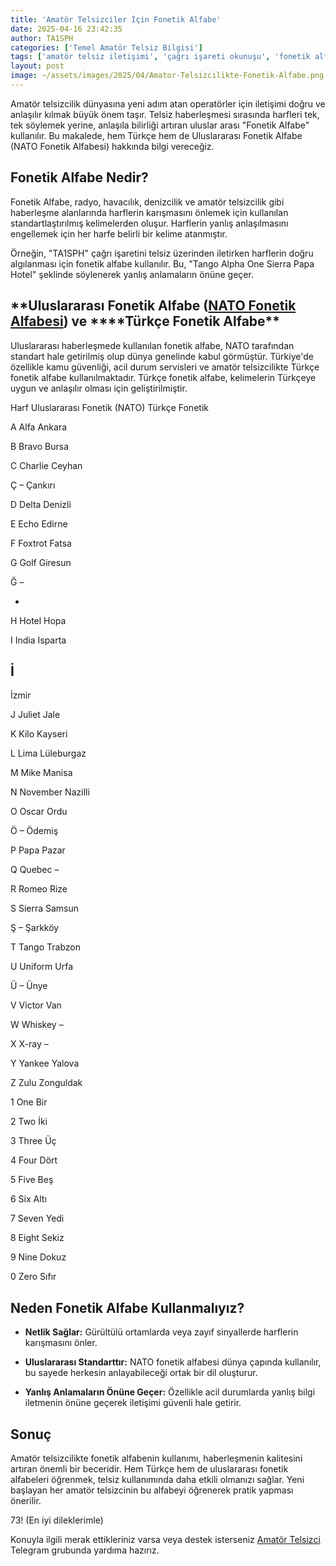```yaml
---
title: 'Amatör Telsizciler İçin Fonetik Alfabe'
date: 2025-04-16 23:42:35
author: TA1SPH
categories: ['Temel Amatör Telsiz Bilgisi']
tags: ['amatör telsiz iletişimi', 'çağrı işareti okunuşu', 'fonetik alfabe', 'nato alfabe', 'türkçe fonetik']
layout: post
image: ~/assets/images/2025/04/Amator-Telsizcilikte-Fonetik-Alfabe.png
---
```


Amatör telsizcilik dünyasına yeni adım atan operatörler için iletişimi doğru ve anlaşılır kılmak büyük önem taşır. Telsiz haberleşmesi sırasında harfleri tek, tek söylemek yerine, anlaşıla bilirliği artıran uluslar arası "Fonetik Alfabe" kullanılır. Bu makalede, hem Türkçe hem de Uluslararası Fonetik Alfabe (NATO Fonetik Alfabesi) hakkında bilgi vereceğiz.

## **Fonetik Alfabe Nedir?**

Fonetik Alfabe, radyo, havacılık, denizcilik ve amatör telsizcilik gibi haberleşme alanlarında harflerin karışmasını önlemek için kullanılan standartlaştırılmış kelimelerden oluşur. Harflerin yanlış anlaşılmasını engellemek için her harfe belirli bir kelime atanmıştır.

Örneğin, "TA1SPH" çağrı işaretini telsiz üzerinden iletirken harflerin doğru algılanması için fonetik alfabe kullanılır. Bu, "Tango Alpha One Sierra Papa Hotel" şeklinde söylenerek yanlış anlamaların önüne geçer.

## **Uluslararası Fonetik Alfabe ([NATO Fonetik Alfabesi](https://tr.wikipedia.org/wiki/NATO_fonetik_alfabesi)) ve \*\***Türkçe Fonetik Alfabe\*\*

Uluslararası haberleşmede kullanılan fonetik alfabe, NATO tarafından standart hale getirilmiş olup dünya genelinde kabul görmüştür. Türkiye'de özellikle kamu güvenliği, acil durum servisleri ve amatör telsizcilikte Türkçe fonetik alfabe kullanılmaktadır. Türkçe fonetik alfabe, kelimelerin Türkçeye uygun ve anlaşılır olması için geliştirilmiştir.

Harf
Uluslararası Fonetik (NATO)
Türkçe Fonetik

A
Alfa
Ankara

B
Bravo
Bursa

C
Charlie
Ceyhan

Ç
–
Çankırı

D
Delta
Denizli

E
Echo
Edirne

F
Foxtrot
Fatsa

G
Golf
Giresun

Ğ
–

-

H
Hotel
Hopa

I
India
Isparta

## İ

İzmir

J
Juliet
Jale

K
Kilo
Kayseri

L
Lima
Lüleburgaz

M
Mike
Manisa

N
November
Nazilli

O
Oscar
Ordu

Ö
–
Ödemiş

P
Papa
Pazar

Q
Quebec
–

R
Romeo
Rize

S
Sierra
Samsun

Ş
–
Şarkköy

T
Tango
Trabzon

U
Uniform
Urfa

Ü
–
Ünye

V
Victor
Van

W
Whiskey
–

X
X-ray
–

Y
Yankee
Yalova

Z
Zulu
Zonguldak

1
One
Bir

2
Two
İki

3
Three
Üç

4
Four
Dört

5
Five
Beş

6
Six
Altı

7
Seven
Yedi

8
Eight
Sekiz

9
Nine
Dokuz

0
Zero
Sıfır

## **Neden Fonetik Alfabe Kullanmalıyız?**

- **Netlik Sağlar:** Gürültülü ortamlarda veya zayıf sinyallerde harflerin karışmasını önler.

- **Uluslararası Standarttır:** NATO fonetik alfabesi dünya çapında kullanılır, bu sayede herkesin anlayabileceği ortak bir dil oluşturur.

- **Yanlış Anlamaların Önüne Geçer:** Özellikle acil durumlarda yanlış bilgi iletmenin önüne geçerek iletişimi güvenli hale getirir.

## **Sonuç**

Amatör telsizcilikte fonetik alfabenin kullanımı, haberleşmenin kalitesini artıran önemli bir beceridir. Hem Türkçe hem de uluslararası fonetik alfabeleri öğrenmek, telsiz kullanımında daha etkili olmanızı sağlar. Yeni başlayan her amatör telsizcinin bu alfabeyi öğrenerek pratik yapması önerilir.

73! (En iyi dileklerimle)

Konuyla ilgili merak ettikleriniz varsa veya destek isterseniz [Amatör Telsizci](https://t.me/amatortelsizci/1) Telegram grubunda yardıma hazırız.
